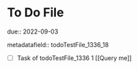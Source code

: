 # To Do File

due:: 2022-09-03

metadatafield:: todoTestFile_1336_18

- [ ] Task of todoTestFile_1336 1 [[Query me]]
